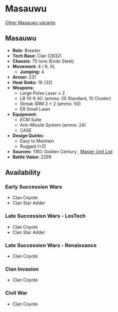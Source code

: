 # Masauwu 

[Other Masauwu variants](../masauwu.md) 

## Masauwu 

- **Role:** Brawler 
- **Tech Base:** Clan (2832) 
- **Chassis:** 75 tons (Endo Steel) 
- **Movement:** 4 / 6, XL 
  - **Jumping:** 4 
- **Armor:** 231 
- **Heat Sinks:** 16 (32) 
- **Weapons:** 
  - Large Pulse Laser × 2 
  - LB 10-X AC (ammo: 20 Standard, 10 Cluster) 
  - Streak SRM 2 × 2 (ammo: 50) 
  - ER Small Laser 
- **Equipment:** 
  - ECM Suite 
  - Anti-Missile System (ammo: 24) 
  - CASE 
- **Design Quirks:** 
  - Easy to Maintain 
  - Rugged (×2) 
- **Sources:** TRO: Golden Century , [Master Unit List](http://masterunitlist.info/Unit/Details/7642) 
- **Battle Value:** 2299 

## Availability 

### Early Succession Wars 

- Clan Coyote 
- Clan Star Adder 

### Late Succession Wars - LosTech 

- Clan Coyote 
- Clan Star Adder 

### Late Succession Wars - Renaissance 

- Clan Coyote 

### Clan Invasion 

- Clan Coyote 

### Civil War 

- Clan Coyote 

